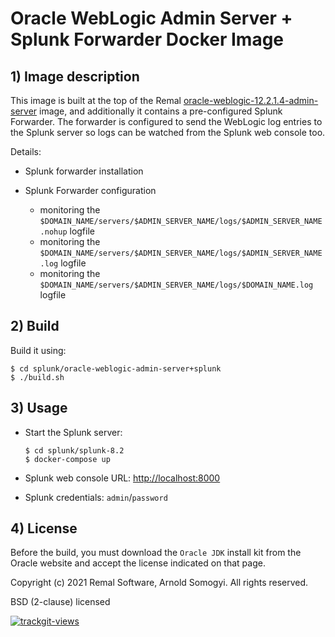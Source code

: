 # Oracle WebLogic Admin Server + Splunk Forwarder Docker Image

## 1) Image description
This image is built at the top of the Remal [oracle-weblogic-12.2.1.4-admin-server](../../oracle-weblogic/oracle-weblogic-12.2.1.4-admin-server) image, and additionally it contains a pre-configured Splunk Forwarder.
The forwarder is configured to send the WebLogic log entries to the Splunk server so logs can be watched from the Splunk web console too.

Details:
* Splunk forwarder installation


* Splunk Forwarder configuration
  * monitoring the `$DOMAIN_NAME/servers/$ADMIN_SERVER_NAME/logs/$ADMIN_SERVER_NAME.nohup` logfile
  * monitoring the `$DOMAIN_NAME/servers/$ADMIN_SERVER_NAME/logs/$ADMIN_SERVER_NAME.log` logfile
  * monitoring the `$DOMAIN_NAME/servers/$ADMIN_SERVER_NAME/logs/$DOMAIN_NAME.log` logfile

## 2) Build
Build it using:
~~~
$ cd splunk/oracle-weblogic-admin-server+splunk
$ ./build.sh
~~~

## 3) Usage
* Start the Splunk server:
    ~~~
    $ cd splunk/splunk-8.2
    $ docker-compose up
    ~~~


* Splunk web console URL: [http://localhost:8000](http://localhost:8000)


* Splunk credentials: `admin`/`password`

## 4) License
Before the build, you must download the `Oracle JDK` install kit from the Oracle website and accept the license indicated on that page.

Copyright (c) 2021 Remal Software, Arnold Somogyi. All rights reserved.

BSD (2-clause) licensed

<a href="https://trackgit.com"><img src="https://us-central1-trackgit-analytics.cloudfunctions.net/token/ping/kv444g8vf7bti919dcgk" alt="trackgit-views" /></a>
